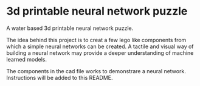# 3d printable neural network puzzle

A water based 3d printable neural network puzzle.

The idea behind this project is to creat a few lego like components from which a simple neural networks can be created. A tactile and visual way of building a neural network may provide a deeper understanding of machine learned models.

The components in the cad file works to demonstrare a neural network. Instructions will be added to this README.
